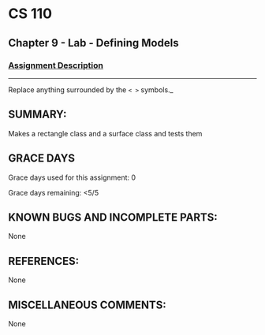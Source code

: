 # CS 110
## Chapter 9 - Lab - Defining Models

### [Assignment Description](https://docs.google.com/document/d/15DfkIaMl1zTHGfpNH6NFQGl9UYp_GamYK79O8CZCddc/edit?usp=sharing)

***
Replace anything surrounded by the `< >` symbols._

## SUMMARY:
Makes a rectangle class and a surface class and tests them

## GRACE DAYS
Grace days used for this assignment: 0

Grace days remaining: <5/5

## KNOWN BUGS AND INCOMPLETE PARTS:
None

## REFERENCES:
None

## MISCELLANEOUS COMMENTS:
None
